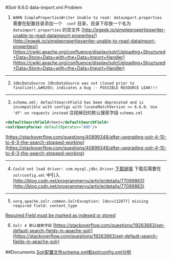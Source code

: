 #Solr 6.6.0 data-import.xml Problem

1. `WARN SimplePropertiesWriter Unable to read: dataimport.properties`
需要在配置目录添加一个　`conf` 目录，目录下存放一个名为 `dataimport.properties` 的空文件
[http://egeek.io/simplepropertieswriter-unable-to-read-dataimport-properties/](http://egeek.io/simplepropertieswriter-unable-to-read-dataimport-properties/)
[https://cwiki.apache.org/confluence/display/solr/Uploading+Structured+Data+Store+Data+with+the+Data+Import+Handler](https://cwiki.apache.org/confluence/display/solr/Uploading+Structured+Data+Store+Data+with+the+Data+Import+Handler)

* * *

2. `JdbcDataSource
JdbcDataSource was not closed prior to finalize(),&#8203; indicates a bug -- POSSIBLE RESOURCE LEAK!!!`

* * *

3. `schema.xml: defaultSearchField has been deprecated and is incompatible with configs with luceneMatchVersion >= 6.6.0. Use 'df' on requests instead`
注视掉旧的默认搜索字段 `schema.cml`
```xml
<defaultSearchField>text</defaultSearchField>
<solrQueryParser defaultOperator="AND"/>
```
[https://stackoverflow.com/questions/40899348/after-upgrading-solr-4-10-to-6-3-the-search-stopped-working](https://stackoverflow.com/questions/40899348/after-upgrading-solr-4-10-to-6-3-the-search-stopped-working)

* * *

4. `Could not load driver: com.mysql.jdbc.Driver`
[下载链接](https://dev.mysql.com/downloads/connector/j/3.1.html) 下载后需要在 `solrconfig.xml` 中引入
[http://blog.csdn.net/programmeryu/article/details/77099863](http://blog.csdn.net/programmeryu/article/details/77099863)

* * *

5. `vorg.apache.solr.common.SolrException: [doc=112877] missing required field: content_type`

[Required Field must be marked as indexed or stored](https://stackoverflow.com/questions/9745039/solr-missing-required-field-error-when-the-field-is-not-missing)

6. `Solr 4 默认搜索字段`
[https://stackoverflow.com/questions/19263663/set-default-search-fields-in-apache-solr](https://stackoverflow.com/questions/19263663/set-default-search-fields-in-apache-solr)


##Documents
[Solr配置文件schema.xml和solrconfig.xml分析](http://blog.csdn.net/liuweitoo/article/details/8137124)